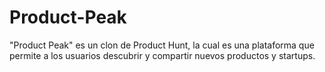 # Product-Peak
"Product Peak" es un clon de Product Hunt, la cual es una  plataforma que permite a los usuarios descubrir y compartir nuevos productos y startups. 
